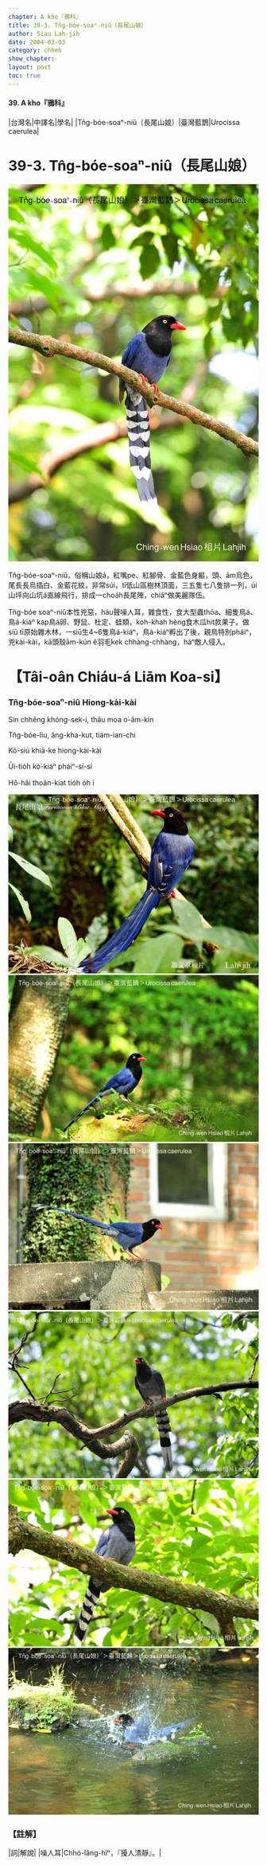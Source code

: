 ```yaml
---
chapter: A kho『鴉科』
title: 39-3. Tn̂g-bóe-soaⁿ-niû（長尾山娘）
author: Siau Lah-jih
date: 2004-03-03
category: chheh
show_chapter: 
layout: post
toc: true
---
```


#### 39. A kho『鴉科』


|台灣名|中譯名|學名|
|Tn̂g-bóe-soaⁿ-niû（長尾山娘）|臺灣藍鵲|Urocissa caerulea|


# 39-3. Tn̂g-bóe-soaⁿ-niû（長尾山娘）

![](../too5/39/39-3-3.Tn̂g-bóe-soaⁿ-niû.jpg)


Tn̂g-bóe-soaⁿ-niû，俗稱山娘á，紅嘴pe、紅腳骨、金藍色身軀，頭、ām烏色，尾長長烏插白、金藍花紋，非常súi，tī低山區樹林頂面，三五隻七八隻排一列，ùi山坪向山坑á直線飛行，排成一choa̍h長尾陣，chiâⁿ做美麗隊伍。
 
Tn̂g-bóe soaⁿ-niû本性兇惡，háu聲噪人耳，雜食性，食大型蟲thōa、細隻鳥á、鳥á-kiáⁿ kap鳥á卵、野鼠、杜定、蛙類，koh-khah hèng食木瓜hit款果子。做siū tī原始雜木林，一siū生4~6隻鳥á-kiáⁿ，鳥á-kiáⁿ孵出了後，親鳥特別pháiⁿ，兇kài-kài，kā頭殼ām-kún ê羽毛kek chhàng-chhàng，háⁿ敵人侵入。



# 【Tâi-oân Chiáu-á Liām Koa-si】

### **Tn̂g-bóe-soaⁿ-niû Hiong-kài-kài**


Sin chhēng khóng-sek-i, thâu moa o͘-ām-kin

Tn̂g-bóe-liu, âng-kha-kut, tiám-ian-chi

Kò͘-siú khiā-ke hiong-kài-kài

Ūi-tio̍h kò͘-kiáⁿ pháiⁿ-sí-sí

Hô-hâi thoân-kiat tio̍h o̍h i



![](../too5/39/39-3-7.Tn̂g-bóe-soaⁿ-niû.jpg)
![](../too5/39/39-3-5.Tn̂g-bóe-soaⁿ-niû.jpg)
![](../too5/39/39-3-6.Tn̂g-bóe-soaⁿ-niû.jpg)
![](../too5/39/39-3-1.Tn̂g-bóe-soaⁿ-niû.jpg)
![](../too5/39/39-3-2.Tn̂g-bóe-soaⁿ-niû.jpg)
![](../too5/39/39-3-4.Tn̂g-bóe-soaⁿ-niû.jpg)



### 【註解】

|詞|解說|
|噪人耳|Chhò-lâng-hīⁿ，『擾人清靜』。|
